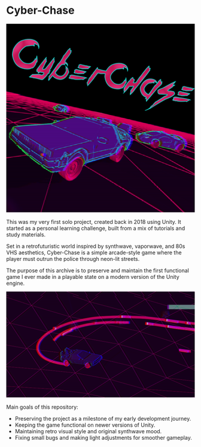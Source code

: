 <h1>Cyber-Chase</h1>

![Preview](Assets/Other/icon.jpg)

This was my very first solo project, created back in 2018 using Unity.
It started as a personal learning challenge, built from a mix of tutorials and study materials.

Set in a retrofuturistic world inspired by synthwave, vaporwave, and 80s VHS aesthetics,
Cyber-Chase is a simple arcade-style game where the player must outrun the police through neon-lit streets.


The purpose of this archive is to preserve and maintain the first functional game I ever made in a playable state on a modern version of the Unity engine.

![Preview](Assets/Other/screenshot.png)

Main goals of this repository:
* Preserving the project as a milestone of my early development journey.
* Keeping the game functional on newer versions of Unity.
* Maintaining retro visual style and original synthwave mood.
* Fixing small bugs and making light adjustments for smoother gameplay.
